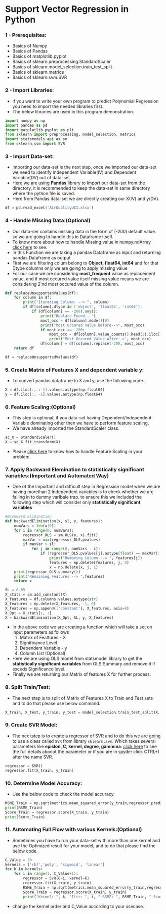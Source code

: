 # Support Vector Regression in Python

### 1 - Prerequisites:    
  - Basics of Numpy    
  - Basics of Pandas          
  - Basics of matplotlib.pyplot
  - Basics of sklearn.preprocessing.StandardScaler
  - Basics of sklearn.model_selection.train_test_split
  - Basics of sklearn.metrics
  - Basics of sklearn.svm.SVR

### 2 - Import Libraries:
- If you want to write your own program to predict Polynomial Regression you need to import the needed libraries first.
- The below libraries are used in this program demonstration.
```py
import numpy as np
import pandas as pd
import matplotlib.pyplot as plt
from sklearn import preprocessing, model_selection, metrics
import statsmodels.api as sm
from sklearn.svm import SVR
```

### 3 - Import Data-set:
- Importing our data-set is the next step, once we imported our data-set we need to identify Independent Variable(IV) and Dependent Variable(DV) out of data-set.
- Here we are using **Pandas** library to Import our data-set from the directory, it is recommended to keep the data-set in same directory where the python file is saved.
- Here from Pandas data-set we are directly creating our X(IV) and y(DV).
```py
df = pd.read_excel('AirQualityUCI.xlsx')
```

### 4 - Handle Missing Data:(Optional)
- Our data-ser contains missing data in the form of (-200) default value. so we are going to handle this in Dataframe itself.
- To know more about how to handle Missing value in numpy.ndArray [click here](https://github.com/ManikandanJeyabal/Machine-Learning-101/tree/master/Python%20+%20Machine%20Learning%20+%20Deep%20Learning/Machine%20Learning%20The%20Complete%20Reference/2-Data%20Pre-Processing#1-handling-missing-data) to see.
- In this Function we are taking a pandas Dataframe as input and returning pandas Dataframe as output
- First we are filtering colum belong to **Object, float64, int64** and for that Dtype columns only we are going to apply missing value
- For our case we are considering **most_frequent** value as replacement value. and if most occured value itself missing value means we are considering 2'nd most occured value of the column. 
```py
def replaceUnsupportedValues(df):
    for column in df:
        print("Iterating Column: --> ", column)
        if df[column].dtype in ('object', 'float64', 'int64'):
            if (df[column] == -200).any():
                print("Replace Found...")
                most_occ = df[column].mode()[0]
                print("Most Occured Value Before-->", most_occ)
                if most_occ == -200:
                    most_occ = df[column].value_counts().head(2).iloc[[1]].idxmax()
                    print("Most Occured Value After-->", most_occ)
                df[column] = df[column].replace(-200, most_occ)
    return df

df = replaceUnsupportedValues(df)
```

### 5. Create Matrix of Features X and dependent variable y:
- To convert pandas dataframe to X and y, use the following code.
```py
X = df.iloc[:, :-1].values.astype(np.float64)
y = df.iloc[:, -1].values.astype(np.float64)
```

### 6. Feature Scaling:(Optional)
- This step is optional, if you data-set having Dependent/Independent Variable dominating other then we have to perform feature scaling.
- We have already imported the StandardScaler class.
```py
sc_X = StandardScaler()
X = sc_X.fit_transform(X)
``` 
- Please [click here](https://github.com/ManikandanJeyabal/Machine-Learning-101/tree/master/Python%20+%20Machine%20Learning%20+%20Deep%20Learning/Machine%20Learning%20The%20Complete%20Reference/2-Data%20Pre-Processing#4-feature-scaling) to know how to handle Feature Scaling in your problem.

### 7. Apply Backward Elemination to statistically significant variables:(Important and Automated Way)
- One of the Important and difficult step in Regression model when we are having morethan 2 Independent variables is to check whether we are falling in to dummy varibale trap. to ensure this we included the following step which will consider only **statistically significant variables**
```py
#Backward Elimination
def backwardElimination(x, sl, y, features):
    numVars = len(x[0])
    for i in range(0, numVars):
        regressor_OLS = sm.OLS(y, x).fit()
        maxVar = max(regressor_OLS.pvalues)
        if maxVar > sl:
            for j in range(0, numVars - i):
                if (regressor_OLS.pvalues[j].astype(float) == maxVar):
                    print("Removing Column --> ", features[j])
                    features = np.delete(features, j, 0)
                    x = np.delete(x, j, 1)
    print(regressor_OLS.summary())
    print("Remaining Features --> ",features)
    return x

SL = 0.05
X_stats = sm.add_constant(X)
X_features = df.columns.values.astype(str)
X_features = np.delete(X_features, -1, 0)
X_features = np.append(['constant'], X_features, axis=0)
X_Opt = X_stats[:, :]
X = backwardElimination(X_Opt, SL, y, X_features)
```
- In the above code we are creating a function which will take a set on input parameters as follows
  1. Matrix of Feattures - X
  2. Significance Level
  3. Dependent Variable - y
  4. Column List (Optional)
- Here we are using OLS model from statsmodel library to get the **statistically significant variables** from OLS Summary and remove it if exceds Significance level.
- Finally we are returning our Matrix of features X for further process.

### 8. Split Train/Test:
- The next step is to split of Matrix of Features X to Train and Test sets and to do that please use below command.
```py
X_train, X_test, y_train, y_test = model_selection.train_test_split(X, y, test_size=0.2, random_state=1)
```

### 9. Create SVR Model:
- The nex tstep is to create a regressor of SVR and to do this we are going to use a class called ```SVR``` from library ```sklearn.svm```. Which takes several parameters like **epislon, C, kernel, degree, gammma**. [click here]() to see the full details aboout the parameter or if you are in spyder click CTRL+I after the name SVR.
```py
regressor = SVR()
regressor.fit(X_train, y_train)
```

### 10. Determine Model Accuracy:
- Use the below code to check the model accuracy.
```py
RSME_Train = np.sqrt(metrics.mean_squared_error(y_train,regressor.predict(X_train)))
print(RSME_Train)
Score_Train = regressor.score(X_train, y_train)
print(Score_Train)
```

### 11. Automating Full Flow with various Kernels:(Optional)
- Sometimes you have to run your data-set with more than one kernel and use the Optimized result for your model, and to do that please find the below code.
```py
C_Value = 30
kernels = ['rbf','poly', 'sigmoid', 'linear']
for k in kernels:
    for i in range(1, C_Value+1):
        regressor = SVR(C=i, kernel=k)
        regressor.fit(X_train, y_train)    
        RSME_Train = np.sqrt(metrics.mean_squared_error(y_train,regressor.predict(X_train)))
        Score_Train = regressor.score(X_train, y_train)
        print("Kernel: ", k, "Ittr: ", i, " RSME: ", RSME_Train, " Score: ", Score_Train)
```
- change the kernel order and C_Value according to your usecase.
